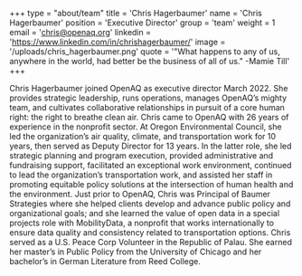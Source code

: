 +++
type = "about/team"
title = 'Chris Hagerbaumer'
name = 'Chris Hagerbaumer'
position = 'Executive Director'
group = 'team'
weight = 1
email = 'chris@openaq.org'
linkedin = 'https://www.linkedin.com/in/chrishagerbaumer/'
image = '/uploads/chris_hagerbaumer.png'
quote = '"What happens to any of us, anywhere in the world, had better be the business of all of us." -Mamie Till'
+++

Chris Hagerbaumer joined OpenAQ as executive director March 2022. She provides strategic leadership, runs operations, manages OpenAQ’s mighty team, and cultivates collaborative relationships in pursuit of a core human right: the right to breathe clean air. Chris came to OpenAQ with 26 years of experience in the nonprofit sector. At Oregon Environmental Council, she led the organization’s air quality, climate, and transportation work for 10 years, then served as Deputy Director for 13 years. In the latter role, she led strategic planning and program execution, provided administrative and fundraising support, facilitated an exceptional work environment, continued to lead the organization’s transportation work, and assisted her staff in promoting equitable policy solutions at the intersection of human health and the environment. Just prior to OpenAQ, Chris was Principal of Baumer Strategies where she helped clients develop and advance public policy and organizational goals; and she learned the value of open data in a special projects role with MobilityData, a nonprofit that works internationally to ensure data quality and consistency related to transportation options. Chris served as a U.S. Peace Corp Volunteer in the Republic of Palau. She earned her master’s in Public Policy from the University of Chicago and her bachelor’s in German Literature from Reed College.